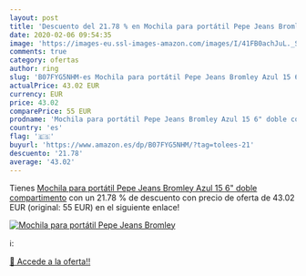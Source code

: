 ```yaml
---
layout: post
title: 'Descuento del 21.78 % en Mochila para portátil Pepe Jeans Bromley'
date: 2020-02-06 09:54:35
image: 'https://images-eu.ssl-images-amazon.com/images/I/41FB0achJuL._SL200_.jpg'
comments: true
category: ofertas
author: ring
slug: 'B07FYG5NHM-es Mochila para portátil Pepe Jeans Bromley Azul 15 6" doble compartimento'
actualPrice: 43.02 EUR
currency: EUR
price: 43.02
comparePrice: 55 EUR
prodname: 'Mochila para portátil Pepe Jeans Bromley Azul 15 6" doble compartimento'
country: 'es'
flag: '🇪🇸'
buyurl: 'https://www.amazon.es/dp/B07FYG5NHM/?tag=tolees-21'
descuento: '21.78'
average: '43.02'
---
```


Tienes [Mochila para portátil Pepe Jeans Bromley Azul 15 6" doble compartimento](https://www.amazon.es/dp/B07FYG5NHM/?tag=tolees-21) con un 21.78 % de descuento con precio de oferta de 43.02 EUR (original: 55 EUR) en el siguiente enlace!

[![Mochila para portátil Pepe Jeans Bromley](https://images-eu.ssl-images-amazon.com/images/I/41FB0achJuL._SL200_.jpg)](https://www.amazon.es/dp/B07FYG5NHM/?tag=tolees-21)

ℹ️:


[🛒 Accede a la oferta!!](https://www.amazon.es/dp/B07FYG5NHM/?tag=tolees-21)
